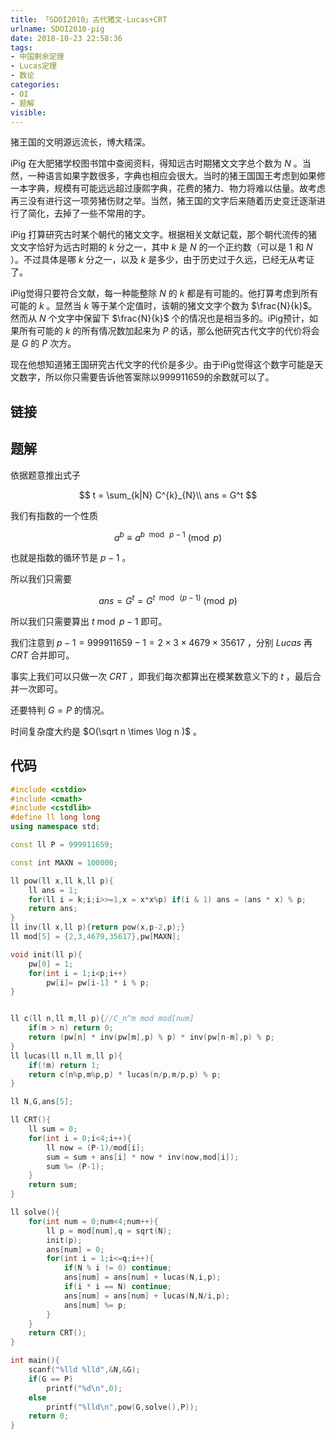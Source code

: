 ```yaml
---
title: 「SDOI2010」古代猪文-Lucas+CRT
urlname: SDOI2010-pig
date: 2018-10-23 22:58:36
tags:
- 中国剩余定理
- Lucas定理
- 数论
categories: 
- OI
- 题解
visible:
---
```


猪王国的文明源远流长，博大精深。

<!-- more -->

iPig 在大肥猪学校图书馆中查阅资料，得知远古时期猪文文字总个数为 $N$ 。当然，一种语言如果字数很多，字典也相应会很大。当时的猪王国国王考虑到如果修一本字典，规模有可能远远超过康熙字典，花费的猪力、物力将难以估量。故考虑再三没有进行这一项劳猪伤财之举。当然，猪王国的文字后来随着历史变迁逐渐进行了简化，去掉了一些不常用的字。

iPig 打算研究古时某个朝代的猪文文字。根据相关文献记载，那个朝代流传的猪文文字恰好为远古时期的 $k$ 分之一，其中 $k$ 是 $N$ 的一个正约数（可以是 $1$ 和 $N$ ）。不过具体是哪 $k$ 分之一，以及 $k$ 是多少，由于历史过于久远，已经无从考证了。

iPig觉得只要符合文献，每一种能整除 $N$ 的 $k$ 都是有可能的。他打算考虑到所有可能的 $k$ 。显然当 $k$ 等于某个定值时，该朝的猪文文字个数为 $\frac{N}{k}$。然而从 $N$ 个文字中保留下 $\frac{N}{k}$ 个的情况也是相当多的。iPig预计，如果所有可能的 $k$ 的所有情况数加起来为 $P$ 的话，那么他研究古代文字的代价将会是 $G$ 的 $P$ 次方。
 
现在他想知道猪王国研究古代文字的代价是多少。由于iPig觉得这个数字可能是天文数字，所以你只需要告诉他答案除以999911659的余数就可以了。

## 链接

## 题解

依据题意推出式子

$$
t = \sum_{k|N} C^{k}_{N}\\
ans = G^t
$$

我们有指数的一个性质

$$
a ^ b \equiv a ^ {b\ \bmod\ p-1} \pmod p
$$

也就是指数的循环节是 $p-1$ 。


所以我们只需要

$$
ans = G^t = G^{t\ \bmod\ (p-1)} \pmod p
$$

所以我们只需要算出 $t \bmod p-1$ 即可。

我们注意到 $p-1 = 999911659-1 = 2 \times 3 \times 4679 \times 35617$ ，分别 $Lucas$ 再 $CRT$ 合并即可。

事实上我们可以只做一次 $CRT$ ，即我们每次都算出在模某数意义下的 $t$ ，最后合并一次即可。 

还要特判 $G = P$ 的情况。

时间复杂度大约是 $O(\sqrt n \times \log n )$ 。

## 代码


```cpp
#include <cstdio>
#include <cmath>
#include <cstdlib>
#define ll long long
using namespace std;

const ll P = 999911659;

const int MAXN = 100000;

ll pow(ll x,ll k,ll p){
    ll ans = 1;
    for(ll i = k;i;i>>=1,x = x*x%p) if(i & 1) ans = (ans * x) % p;
    return ans;
}
ll inv(ll x,ll p){return pow(x,p-2,p);}
ll mod[5] = {2,3,4679,35617},pw[MAXN];

void init(ll p){
    pw[0] = 1;
    for(int i = 1;i<p;i++)
        pw[i]= pw[i-1] * i % p;
}


ll c(ll n,ll m,ll p){//C_n^m mod mod[num]
    if(m > n) return 0;
    return (pw[n] * inv(pw[m],p) % p) * inv(pw[n-m],p) % p;
}
ll lucas(ll n,ll m,ll p){
    if(!m) return 1;
    return c(n%p,m%p,p) * lucas(n/p,m/p,p) % p;
}

ll N,G,ans[5];

ll CRT(){
    ll sum = 0;
    for(int i = 0;i<4;i++){
        ll now = (P-1)/mod[i];
        sum = sum + ans[i] * now * inv(now,mod[i]);
        sum %= (P-1);
    }
    return sum;
}

ll solve(){
    for(int num = 0;num<4;num++){
        ll p = mod[num],q = sqrt(N);
        init(p);
        ans[num] = 0;
        for(int i = 1;i<=q;i++){
            if(N % i != 0) continue;
            ans[num] = ans[num] + lucas(N,i,p);
            if(i * i == N) continue;
            ans[num] = ans[num] + lucas(N,N/i,p);
            ans[num] %= p;
        }
    }
    return CRT();
}

int main(){
    scanf("%lld %lld",&N,&G);
    if(G == P)
        printf("%d\n",0);
    else
        printf("%lld\n",pow(G,solve(),P));
    return 0;
}
```

